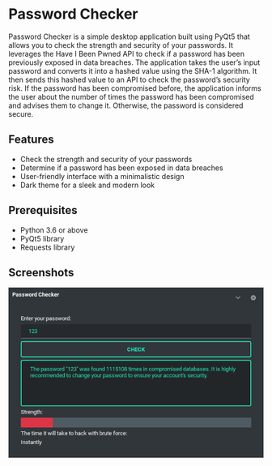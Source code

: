 # Password Checker

Password Checker is a simple desktop application built using PyQt5 that allows you to check the strength and security of your passwords. It leverages the Have I Been Pwned API to check if a password has been previously exposed in data breaches. The application takes the user’s input password and converts it into a
hashed value using the SHA-1 algorithm. It then sends this hashed value to
an API to check the password’s security risk. If the password has been
compromised before, the application informs the user about the number of
times the password has been compromised and advises them to change it.
Otherwise, the password is considered secure.

## Features

- Check the strength and security of your passwords
- Determine if a password has been exposed in data breaches
- User-friendly interface with a minimalistic design
- Dark theme for a sleek and modern look

## Prerequisites

- Python 3.6 or above
- PyQt5 library
- Requests library

## Screenshots

![Screenshot](/screenshot/password_checker.png)
